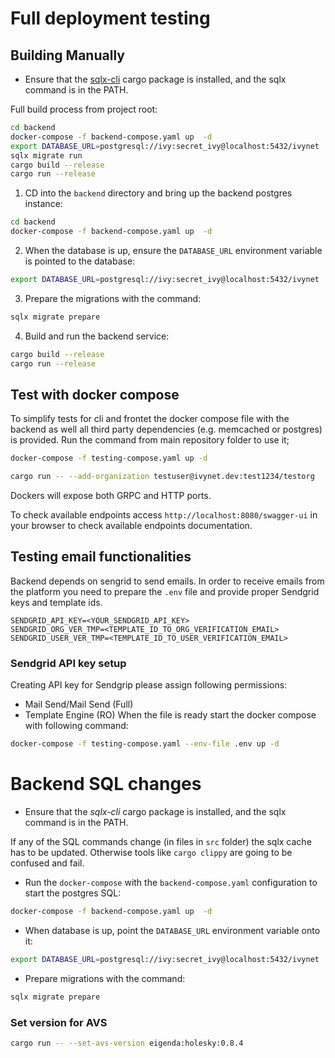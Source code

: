# Full deployment testing

## Building Manually
- Ensure that the [sqlx-cli](https://crates.io/crates/sqlx-cli) cargo package is installed, and the sqlx command is in the PATH.

Full build process from project root:

```sh
cd backend
docker-compose -f backend-compose.yaml up  -d
export DATABASE_URL=postgresql://ivy:secret_ivy@localhost:5432/ivynet
sqlx migrate run
cargo build --release
cargo run --release
```

1.  CD into the `backend` directory and bring up the backend postgres instance:
```sh
cd backend
docker-compose -f backend-compose.yaml up  -d
```

2. When the database is up, ensure the `DATABASE_URL` environment variable is pointed to the database:
```sh
export DATABASE_URL=postgresql://ivy:secret_ivy@localhost:5432/ivynet
```

3. Prepare the migrations with the command:
```sh
sqlx migrate prepare
```

4. Build and run the backend service:
```sh
cargo build --release
cargo run --release
```


## Test with docker compose

To simplify tests for cli and frontet the docker compose file with the backend as well all third party dependencies (e.g. memcached or postgres) is provided.
Run the command from main repository folder to use it;
```sh
docker-compose -f testing-compose.yaml up -d

cargo run -- --add-organization testuser@ivynet.dev:test1234/testorg
```
Dockers will expose both GRPC and HTTP ports.

To check available endpoints access `http://localhost:8080/swagger-ui` in your browser to check available endpoints documentation.


## Testing email functionalities

Backend depends on sengrid to send emails.
In order to receive emails from the platform you need to prepare the `.env` file and provide proper Sendgrid keys and template ids.
```
SENDGRID_API_KEY=<YOUR_SENDGRID_API_KEY>
SENDGRID_ORG_VER_TMP=<TEMPLATE_ID_TO_ORG_VERIFICATION_EMAIL>
SENDGRID_USER_VER_TMP=<TEMPLATE_ID_TO_USER_VERIFICATION_EMAIL>
```

### Sendgrid API key setup

Creating API key for Sendgrip please assign following permissions:
- Mail Send/Mail Send (Full)
- Template Engine (RO)
When the file is ready start the docker compose with following command:

```sh
docker-compose -f testing-compose.yaml --env-file .env up -d
```
# Backend SQL changes

* Ensure that the _sqlx-cli_ cargo package is installed, and the sqlx command is in the PATH.

If any of the SQL commands change (in files in `src` folder) the sqlx cache has to be updated.
Otherwise tools like `cargo clippy` are going to be confused and fail.

* Run the `docker-compose` with the `backend-compose.yaml` configuration to start the postgres SQL:

```sh
docker-compose -f backend-compose.yaml up  -d

 ```

* When database is up, point the `DATABASE_URL` environment variable onto it:

```sh
export DATABASE_URL=postgresql://ivy:secret_ivy@localhost:5432/ivynet
```

* Prepare migrations with the command:

```sh
sqlx migrate prepare
```


### Set version for AVS

```sh
cargo run -- --set-avs-version eigenda:holesky:0.8.4
```
